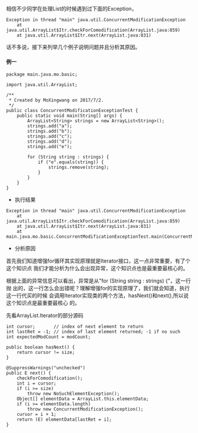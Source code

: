 相信不少同学在处理List的时候遇到过下面的Exception，
````
Exception in thread "main" java.util.ConcurrentModificationException
	at java.util.ArrayList$Itr.checkForComodification(ArrayList.java:859)
	at java.util.ArrayList$Itr.next(ArrayList.java:831)
````
话不多说，接下来列举几个例子说明问题并且分析其原因。

#### 例一

````
package main.java.mo.basic;

import java.util.ArrayList;

/**
 * Created by MoXingwang on 2017/7/2.
 */
public class ConcurrentModificationExceptionTest {
    public static void main(String[] args) {
        ArrayList<String> strings = new ArrayList<String>();
        strings.add("a");
        strings.add("b");
        strings.add("c");
        strings.add("d");
        strings.add("e");

        for (String string : strings) {
            if ("e".equals(string)) {
                strings.remove(string);
            }
        }
    }
}
````

* 执行结果

````
Exception in thread "main" java.util.ConcurrentModificationException
	at java.util.ArrayList$Itr.checkForComodification(ArrayList.java:859)
	at java.util.ArrayList$Itr.next(ArrayList.java:831)
	at main.java.mo.basic.ConcurrentModificationExceptionTest.main(ConcurrentModificationExceptionTest.java:17)
````

* 分析原因

首先我们知道增强for循环其实现原理就是Iterator接口，这一点非常重要，有了个这个知识点
我们才能分析为什么会出现异常，这个知识点也是最重要最核心的。

根据上面的异常信息可以看出，异常是从"for (String string : strings) {"，这一行抛
出的，这一行怎么会出错呢？理解增强for的实现原理了，我们就会知道，执行这一行代买的时候
会调用Iterator实现类的两个方法，hasNext()和next(),所以说这个知识点是最重要最核心
的。

先看ArrayList.Iterator的部分源码
````
int cursor;       // index of next element to return
int lastRet = -1; // index of last element returned; -1 if no such
int expectedModCount = modCount;

public boolean hasNext() {
    return cursor != size;
}

@SuppressWarnings("unchecked")
public E next() {
    checkForComodification();
    int i = cursor;
    if (i >= size)
        throw new NoSuchElementException();
    Object[] elementData = ArrayList.this.elementData;
    if (i >= elementData.length)
        throw new ConcurrentModificationException();
    cursor = i + 1;
    return (E) elementData[lastRet = i];
}
````

